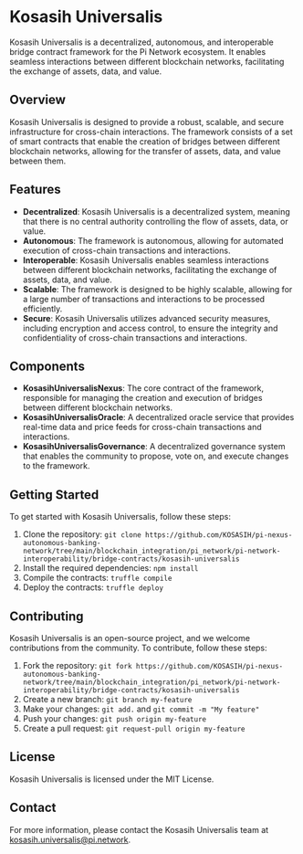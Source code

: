 Kosasih Universalis
=====================

Kosasih Universalis is a decentralized, autonomous, and interoperable bridge contract framework for the Pi Network ecosystem. It enables seamless interactions between different blockchain networks, facilitating the exchange of assets, data, and value.

Overview
--------

Kosasih Universalis is designed to provide a robust, scalable, and secure infrastructure for cross-chain interactions. The framework consists of a set of smart contracts that enable the creation of bridges between different blockchain networks, allowing for the transfer of assets, data, and value between them.

Features
--------

* **Decentralized**: Kosasih Universalis is a decentralized system, meaning that there is no central authority controlling the flow of assets, data, or value.
* **Autonomous**: The framework is autonomous, allowing for automated execution of cross-chain transactions and interactions.
* **Interoperable**: Kosasih Universalis enables seamless interactions between different blockchain networks, facilitating the exchange of assets, data, and value.
* **Scalable**: The framework is designed to be highly scalable, allowing for a large number of transactions and interactions to be processed efficiently.
* **Secure**: Kosasih Universalis utilizes advanced security measures, including encryption and access control, to ensure the integrity and confidentiality of cross-chain transactions and interactions.

Components
------------

* **KosasihUniversalisNexus**: The core contract of the framework, responsible for managing the creation and execution of bridges between different blockchain networks.
* **KosasihUniversalisOracle**: A decentralized oracle service that provides real-time data and price feeds for cross-chain transactions and interactions.
* **KosasihUniversalisGovernance**: A decentralized governance system that enables the community to propose, vote on, and execute changes to the framework.

Getting Started
---------------

To get started with Kosasih Universalis, follow these steps:

1. Clone the repository: `git clone https://github.com/KOSASIH/pi-nexus-autonomous-banking-network/tree/main/blockchain_integration/pi_network/pi-network-interoperability/bridge-contracts/kosasih-universalis`
2. Install the required dependencies: `npm install`
3. Compile the contracts: `truffle compile`
4. Deploy the contracts: `truffle deploy`

Contributing
------------

Kosasih Universalis is an open-source project, and we welcome contributions from the community. To contribute, follow these steps:

1. Fork the repository: `git fork https://github.com/KOSASIH/pi-nexus-autonomous-banking-network/tree/main/blockchain_integration/pi_network/pi-network-interoperability/bridge-contracts/kosasih-universalis`
2. Create a new branch: `git branch my-feature`
3. Make your changes: `git add.` and `git commit -m "My feature"`
4. Push your changes: `git push origin my-feature`
5. Create a pull request: `git request-pull origin my-feature`

License
-------

Kosasih Universalis is licensed under the MIT License.

Contact
-------

For more information, please contact the Kosasih Universalis team at [kosasih.universalis@pi.network](mailto:kosasih.universalis@pi.network).
